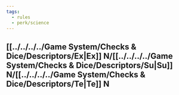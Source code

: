 ```yaml
---
tags:
  - rules
  - perk/science
---
```

## [[../../../../Game System/Checks & Dice/Descriptors/Ex|Ex]] N/[[../../../../Game System/Checks & Dice/Descriptors/Su|Su]] N/[[../../../../Game System/Checks & Dice/Descriptors/Te|Te]] N

